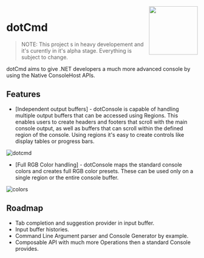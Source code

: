 <img src="https://cloud.githubusercontent.com/assets/752380/20088997/43297c78-a584-11e6-9950-12741a2b14ec.png" align="right" width="128">

# dotCmd

> NOTE: This project s in heavy developement and it's curently in it's alpha stage. Everything is subject to change.

dotCmd aims to give .NET developers a much more advanced console by using the Native ConsoleHost APIs.


## Features

- [Independent output buffers] - dotConsole is capable of handling multiple output buffers that can be accessed using Regions. 
This enables users to create headers and footers that scroll with the main console output, as well as buffers that can scroll within the defined
region of the console. Using regions it's easy to create controls like display tables or progress bars.

![dotcmd](https://cloud.githubusercontent.com/assets/752380/20029600/64f61518-a350-11e6-8b8f-bdedff711d92.gif)

- [Full RGB Color handling] - dotConsole maps the standard console colors and creates full RGB color presets. These can be used only on a single region or the entire console buffer.

![colors](https://cloud.githubusercontent.com/assets/752380/20129990/002c9830-a654-11e6-94cb-f4426a1ad7c7.gif)

## Roadmap

- Tab completion and suggestion provider in input buffer.
- Input buffer histories.
- Command Line Argument parser and Console Generator by example.
- Composable API with much more Operations then a standard Console provides.
